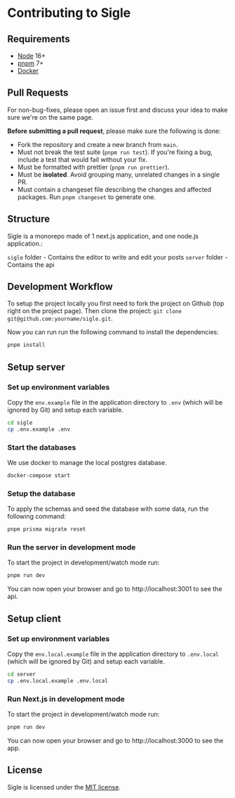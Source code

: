 # Contributing to Sigle

## Requirements

- [Node](https://nodejs.org/en/) 16+
- [pnpm](https://pnpm.io/) 7+
- [Docker](https://www.docker.com/)

## Pull Requests

For non-bug-fixes, please open an issue first and discuss your idea to make sure we're on the same page.

**Before submitting a pull request**, please make sure the following is done:

- Fork the repository and create a new branch from `main`.
- Must not break the test suite (`pnpm run test`). If you're fixing a bug, include a test that would fail without your fix.
- Must be formatted with prettier (`pnpm run prettier`).
- Must be **isolated**. Avoid grouping many, unrelated changes in a single PR.
- Must contain a changeset file describing the changes and affected packages. Run `pnpm changeset` to generate one.

## Structure

Sigle is a monorepo made of 1 next.js application, and one node.js application.:

`sigle` folder - Contains the editor to write and edit your posts
`server` folder - Contains the api

## Development Workflow

To setup the project locally you first need to fork the project on Github (top right on the project page). Then clone the project: `git clone git@github.com:yourname/sigle.git`.

Now you can run run the following command to install the dependencies:

```sh
pnpm install
```

## Setup server

### Set up environment variables

Copy the `env.example` file in the application directory to `.env` (which will be ignored by Git) and setup each variable.

```sh
cd sigle
cp .env.example .env
```

### Start the databases

We use docker to manage the local postgres database.

```sh
docker-compose start
```

### Setup the database

To apply the schemas and seed the database with some data, run the following command:

```sh
pnpm prisma migrate reset
```

### Run the server in development mode

To start the project in development/watch mode run:

```sh
pnpm run dev
```

You can now open your browser and go to http://localhost:3001 to see the api.

## Setup client

### Set up environment variables

Copy the `env.local.example` file in the application directory to `.env.local` (which will be ignored by Git) and setup each variable.

```sh
cd server
cp .env.local.example .env.local
```

### Run Next.js in development mode

To start the project in development/watch mode run:

```sh
pnpm run dev
```

You can now open your browser and go to http://localhost:3000 to see the app.

## License

Sigle is licensed under the [MIT license](https://github.com/sigle/sigle/blob/main/LICENSE).
